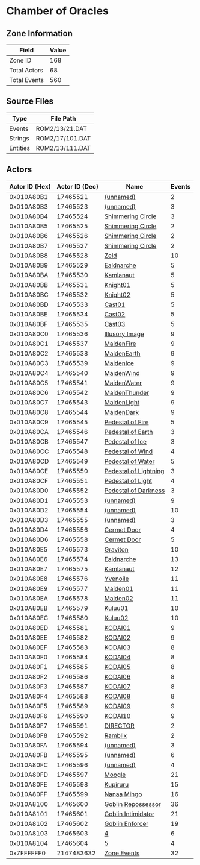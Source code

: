 # Chamber of Oracles

## Zone Information

| Field        |   Value |
|--------------|---------|
| Zone ID      |     168 |
| Total Actors |      68 |
| Total Events |     560 |

## Source Files

| Type     | File Path       |
|----------|-----------------|
| Events   | ROM2/13/21.DAT  |
| Strings  | ROM2/17/101.DAT |
| Entities | ROM2/13/111.DAT |

## Actors

| Actor ID (Hex)   |   Actor ID (Dec) | Name                                                                   |   Events |
|------------------|------------------|------------------------------------------------------------------------|----------|
| 0x010A80B1       |         17465521 | [(unnamed)](./17465521.md)                                             |        2 |
| 0x010A80B3       |         17465523 | [(unnamed)](./17465523.md)                                             |        3 |
| 0x010A80B4       |         17465524 | [Shimmering Circle](./17465524%20-%20Shimmering%20Circle.md)           |        3 |
| 0x010A80B5       |         17465525 | [Shimmering Circle](./17465525%20-%20Shimmering%20Circle.md)           |        2 |
| 0x010A80B6       |         17465526 | [Shimmering Circle](./17465526%20-%20Shimmering%20Circle.md)           |        2 |
| 0x010A80B7       |         17465527 | [Shimmering Circle](./17465527%20-%20Shimmering%20Circle.md)           |        2 |
| 0x010A80B8       |         17465528 | [Zeid](./17465528%20-%20Zeid.md)                                       |       10 |
| 0x010A80B9       |         17465529 | [Ealdnarche](./17465529%20-%20Ealdnarche.md)                           |        5 |
| 0x010A80BA       |         17465530 | [Kamlanaut](./17465530%20-%20Kamlanaut.md)                             |        5 |
| 0x010A80BB       |         17465531 | [Knight01](./17465531%20-%20Knight01.md)                               |        5 |
| 0x010A80BC       |         17465532 | [Knight02](./17465532%20-%20Knight02.md)                               |        5 |
| 0x010A80BD       |         17465533 | [Cast01](./17465533%20-%20Cast01.md)                                   |        5 |
| 0x010A80BE       |         17465534 | [Cast02](./17465534%20-%20Cast02.md)                                   |        5 |
| 0x010A80BF       |         17465535 | [Cast03](./17465535%20-%20Cast03.md)                                   |        5 |
| 0x010A80C0       |         17465536 | [Illusory Image](./17465536%20-%20Illusory%20Image.md)                 |        9 |
| 0x010A80C1       |         17465537 | [MaidenFire](./17465537%20-%20MaidenFire.md)                           |        9 |
| 0x010A80C2       |         17465538 | [MaidenEarth](./17465538%20-%20MaidenEarth.md)                         |        9 |
| 0x010A80C3       |         17465539 | [MaidenIce](./17465539%20-%20MaidenIce.md)                             |        9 |
| 0x010A80C4       |         17465540 | [MaidenWind](./17465540%20-%20MaidenWind.md)                           |        9 |
| 0x010A80C5       |         17465541 | [MaidenWater](./17465541%20-%20MaidenWater.md)                         |        9 |
| 0x010A80C6       |         17465542 | [MaidenThunder](./17465542%20-%20MaidenThunder.md)                     |        9 |
| 0x010A80C7       |         17465543 | [MaidenLight](./17465543%20-%20MaidenLight.md)                         |        9 |
| 0x010A80C8       |         17465544 | [MaidenDark](./17465544%20-%20MaidenDark.md)                           |        9 |
| 0x010A80C9       |         17465545 | [Pedestal of Fire](./17465545%20-%20Pedestal%20of%20Fire.md)           |        5 |
| 0x010A80CA       |         17465546 | [Pedestal of Earth](./17465546%20-%20Pedestal%20of%20Earth.md)         |        3 |
| 0x010A80CB       |         17465547 | [Pedestal of Ice](./17465547%20-%20Pedestal%20of%20Ice.md)             |        3 |
| 0x010A80CC       |         17465548 | [Pedestal of Wind](./17465548%20-%20Pedestal%20of%20Wind.md)           |        4 |
| 0x010A80CD       |         17465549 | [Pedestal of Water](./17465549%20-%20Pedestal%20of%20Water.md)         |        5 |
| 0x010A80CE       |         17465550 | [Pedestal of Lightning](./17465550%20-%20Pedestal%20of%20Lightning.md) |        3 |
| 0x010A80CF       |         17465551 | [Pedestal of Light](./17465551%20-%20Pedestal%20of%20Light.md)         |        4 |
| 0x010A80D0       |         17465552 | [Pedestal of Darkness](./17465552%20-%20Pedestal%20of%20Darkness.md)   |        3 |
| 0x010A80D1       |         17465553 | [(unnamed)](./17465553.md)                                             |        9 |
| 0x010A80D2       |         17465554 | [(unnamed)](./17465554.md)                                             |       10 |
| 0x010A80D3       |         17465555 | [(unnamed)](./17465555.md)                                             |        3 |
| 0x010A80D4       |         17465556 | [Cermet Door](./17465556%20-%20Cermet%20Door.md)                       |        4 |
| 0x010A80D6       |         17465558 | [Cermet Door](./17465558%20-%20Cermet%20Door.md)                       |        5 |
| 0x010A80E5       |         17465573 | [Graviton](./17465573%20-%20Graviton.md)                               |       10 |
| 0x010A80E6       |         17465574 | [Ealdnarche](./17465574%20-%20Ealdnarche.md)                           |       13 |
| 0x010A80E7       |         17465575 | [Kamlanaut](./17465575%20-%20Kamlanaut.md)                             |       12 |
| 0x010A80E8       |         17465576 | [Yvenoile](./17465576%20-%20Yvenoile.md)                               |       11 |
| 0x010A80E9       |         17465577 | [Maiden01](./17465577%20-%20Maiden01.md)                               |       11 |
| 0x010A80EA       |         17465578 | [Maiden02](./17465578%20-%20Maiden02.md)                               |       11 |
| 0x010A80EB       |         17465579 | [Kuluu01](./17465579%20-%20Kuluu01.md)                                 |       10 |
| 0x010A80EC       |         17465580 | [Kuluu02](./17465580%20-%20Kuluu02.md)                                 |       10 |
| 0x010A80ED       |         17465581 | [KODAI01](./17465581%20-%20KODAI01.md)                                 |        9 |
| 0x010A80EE       |         17465582 | [KODAI02](./17465582%20-%20KODAI02.md)                                 |        9 |
| 0x010A80EF       |         17465583 | [KODAI03](./17465583%20-%20KODAI03.md)                                 |        8 |
| 0x010A80F0       |         17465584 | [KODAI04](./17465584%20-%20KODAI04.md)                                 |        8 |
| 0x010A80F1       |         17465585 | [KODAI05](./17465585%20-%20KODAI05.md)                                 |        8 |
| 0x010A80F2       |         17465586 | [KODAI06](./17465586%20-%20KODAI06.md)                                 |        8 |
| 0x010A80F3       |         17465587 | [KODAI07](./17465587%20-%20KODAI07.md)                                 |        8 |
| 0x010A80F4       |         17465588 | [KODAI08](./17465588%20-%20KODAI08.md)                                 |        8 |
| 0x010A80F5       |         17465589 | [KODAI09](./17465589%20-%20KODAI09.md)                                 |        9 |
| 0x010A80F6       |         17465590 | [KODAI10](./17465590%20-%20KODAI10.md)                                 |        9 |
| 0x010A80F7       |         17465591 | [DIRECTOR](./17465591%20-%20DIRECTOR.md)                               |        2 |
| 0x010A80F8       |         17465592 | [Ramblix](./17465592%20-%20Ramblix.md)                                 |        2 |
| 0x010A80FA       |         17465594 | [(unnamed)](./17465594.md)                                             |        3 |
| 0x010A80FB       |         17465595 | [(unnamed)](./17465595.md)                                             |        6 |
| 0x010A80FC       |         17465596 | [(unnamed)](./17465596.md)                                             |        4 |
| 0x010A80FD       |         17465597 | [Moogle](./17465597%20-%20Moogle.md)                                   |       21 |
| 0x010A80FE       |         17465598 | [Kupiruru](./17465598%20-%20Kupiruru.md)                               |       15 |
| 0x010A80FF       |         17465599 | [Nanaa Mihgo](./17465599%20-%20Nanaa%20Mihgo.md)                       |       16 |
| 0x010A8100       |         17465600 | [Goblin Repossessor](./17465600%20-%20Goblin%20Repossessor.md)         |       36 |
| 0x010A8101       |         17465601 | [Goblin Intimidator](./17465601%20-%20Goblin%20Intimidator.md)         |       21 |
| 0x010A8102       |         17465602 | [Goblin Enforcer](./17465602%20-%20Goblin%20Enforcer.md)               |       19 |
| 0x010A8103       |         17465603 | [4](./17465603%20-%204.md)                                             |        6 |
| 0x010A8104       |         17465604 | [5](./17465604%20-%205.md)                                             |        4 |
| 0x7FFFFFF0       |       2147483632 | [Zone Events](./Zone%20Events.md)                                      |       32 |
